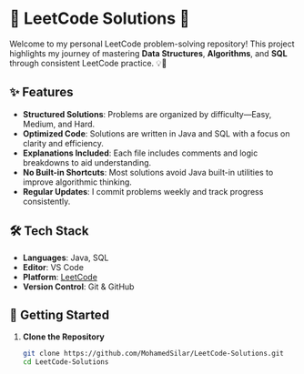 # 🌟 LeetCode Solutions 🌟

Welcome to my personal LeetCode problem-solving repository! This project highlights my journey of mastering **Data Structures**, **Algorithms**, and **SQL** through consistent LeetCode practice. 💡🚀

## ✨ Features
- **Structured Solutions**: Problems are organized by difficulty—Easy, Medium, and Hard.
- **Optimized Code**: Solutions are written in Java and SQL with a focus on clarity and efficiency.
- **Explanations Included**: Each file includes comments and logic breakdowns to aid understanding.
- **No Built-in Shortcuts**: Most solutions avoid Java built-in utilities to improve algorithmic thinking.
- **Regular Updates**: I commit problems weekly and track progress consistently.

## 🛠️ Tech Stack
- **Languages**: Java, SQL
- **Editor**: VS Code
- **Platform**: [LeetCode](https://leetcode.com/u/MohamedSilar/)
- **Version Control**: Git & GitHub

## 🚀 Getting Started
1. **Clone the Repository**  
   ```bash
   git clone https://github.com/MohamedSilar/LeetCode-Solutions.git
   cd LeetCode-Solutions
